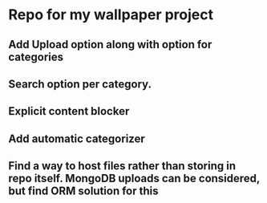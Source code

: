 # Repo for my wallpaper project

## Add Upload option along with option for categories
## Search option per category.
## Explicit content blocker
## 
## Add automatic categorizer


## Find a way to host files rather than storing in repo itself. MongoDB uploads can be considered, but find ORM solution for this
## 
